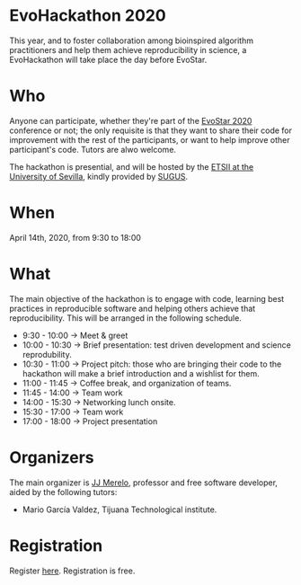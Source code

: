 # EvoHackathon 2020


This year, and to foster collaboration among bioinspired algorithm practitioners and help them achieve reproducibility in science, a EvoHackathon will take place the day before EvoStar.

# Who

Anyone can participate, whether they're part of the [EvoStar 2020](http://www.evostar.org/2020/) conference or not; the only requisite is that they want to share their code for improvement with the rest of the participants, or want to help improve other participant's code. Tutors are alwo welcome.

The hackathon is presential, and will be hosted by the [ETSII at the University of Sevilla](https://www.informatica.us.es/), kindly provided by [SUGUS](https://sugus.eii.us.es/).

# When

April 14th, 2020, from 9:30 to 18:00

# What

The main objective of the hackathon is to engage with code, learning best practices in reproducible software and helping others achieve that reproducibility. This will be arranged in the following schedule.

* 9:30 - 10:00 → Meet & greet
* 10:00 - 10:30 → Brief presentation: test driven development and science reprodubility.
* 10:30 - 11:00 → Project pitch: those who are bringing their code to the hackathon will make a brief introduction and a wishlist for them.
* 11:00 - 11:45 → Coffee break, and organization of teams.
* 11:45 - 14:00 → Team work
* 14:00 - 15:30 → Networking lunch onsite.
* 15:30 - 17:00 → Team work
* 17:00 - 18:00 → Project presentation

# Organizers

The main organizer is [JJ Merelo](https://github.com/JJ), professor and free software developer, aided by the following tutors:

* Mario García Valdez, Tijuana Technological institute.

# Registration

Register [here](https://www.surveymonkey.com/r/3P3SNKC). Registration is free.
